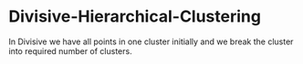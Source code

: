 # Divisive-Hierarchical-Clustering
In Divisive we have all points in one cluster initially and we break the cluster into required number of clusters.
